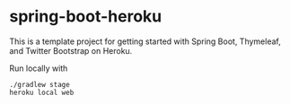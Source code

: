 # spring-boot-heroku

This is a template project for getting started with Spring Boot, Thymeleaf, and Twitter Bootstrap on Heroku.

Run locally with
```
./gradlew stage
heroku local web
```
